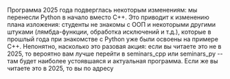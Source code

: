 Программа 2025 года подверглась некоторым изменениям: мы перенесли Python в начало вместо С++.  Это приводит к изменению плана изложения: студенты не знакомы с ООП 
и некоторыми другими штуками (лямбда-функции, обработка исключений и т.д.), которые в прошлый года при знакомстве с Python уже были освоены на примере С++. 
Непонятно, насколько это разовая акция: если вы читаете это не в 2025, то вероятно вам лучше перейти в seminars_cpp или seminars_py -- там будет наиболее устоявшаяся и актуальная программа. 
Если же вы читаете это в 2025, то вы по адресу
